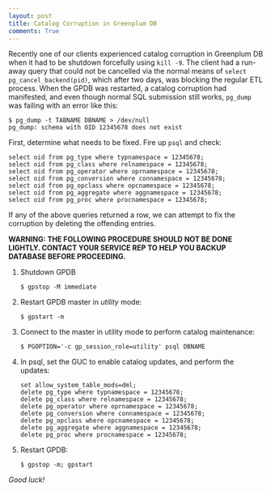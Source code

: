 ```yaml
---
layout: post
title: Catalog Corruption in Greenplum DB
comments: True
---
```


Recently one of our clients experienced catalog corruption in Greenplum DB when it had to be shutdown forcefully using `kill -9`. The client had a run-away query that could not be cancelled via the normal means of  `select pg_cancel_backend(pid)`, which after two days, was blocking the regular ETL process. When the GPDB was restarted, a catalog corruption had manifested, and even though normal SQL submission still works, `pg_dump` was failing with an error like this:

    $ pg_dump -t TABNAME DBNAME > /dev/null
    pg_dump: schema with OID 12345678 does not exist

First, determine what needs to be fixed. Fire up `psql` and check:

    select oid from pg_type where typnamespace = 12345678;
    select oid from pg_class where relnamespace = 12345678;
    select oid from pg_operator where oprnamespace = 12345678;
    select oid from pg_conversion where connamespace = 12345678;
    select oid from pg_opclass where opcnamespace = 12345678;
    select oid from pg_aggregate where aggnamespace = 12345678;
    select oid from pg_proc where procnamespace = 12345678;

If any of the above queries returned a row, we can attempt to fix the corruption by deleting the offending entries.

**WARNING: THE FOLLOWING PROCEDURE SHOULD NOT BE DONE LIGHTLY. CONTACT YOUR SERVICE REP TO HELP YOU BACKUP DATABASE BEFORE PROCEEDING.**

1. Shutdown GPDB

    ```
    $ gpstop -M immediate
    ```

2. Restart GPDB master in *utility* mode:

    ```
    $ gpstart -m
    ```

3. Connect to the master in utility mode to perform catalog maintenance:

    ```
    $ PGOPTION='-c gp_session_role=utility' psql DBNAME
    ```

4. In psql, set the GUC to enable catalog updates, and perform the updates:

    ```
    set allow_system_table_mods=dml;
    delete pg_type where typnamespace = 12345678;
    delete pg_class where relnamespace = 12345678;
    delete pg_operator where oprnamespace = 12345678;
    delete pg_conversion where connamespace = 12345678;
    delete pg_opclass where opcnamespace = 12345678;
    delete pg_aggregate where aggnamespace = 12345678;
    delete pg_proc where procnamespace = 12345678;
    ```

5. Restart GPDB:

    ```
    $ gpstop -m; gpstart
    ```

*Good luck!*
